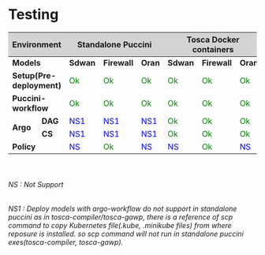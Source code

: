 # Testing

  <table class="table table-bordered">
  <thead>
    <tr style="background-color:lightgray;">
      <th colspan="2">Environment</th>
		  <th colspan="3">Standalone Puccini</th>
		  <th colspan="3">Tosca Docker containers</th>
			<th colspan="3">Honolulu</th>
    </tr>
  </thead>
  <tbody>
    <tr>
		  <td colspan="2" style="font-weight: bold">Models</td>
		  <td style="font-weight: bold">Sdwan</td>
		  <td style="font-weight: bold">Firewall</td>
		  <td style="font-weight: bold">Oran</td>
		  <td style="font-weight: bold">Sdwan</td>
		  <td style="font-weight: bold">Firewall</td>
		  <td style="font-weight: bold">Oran</td>
		  <td style="font-weight: bold">Sdwan</td>
		  <td style="font-weight: bold">Firewall</td>
		  <td style="font-weight: bold">Oran</td>
		</tr>
		<tr>
		  <td colspan="2" style="font-weight: bold">Setup(Pre-deployment)</td>
		  <td style="color:green";>Ok</td>
			<td style="color:green";>Ok</td>
		  <td style="color:green";>Ok</td>
			<td style="color:green";>Ok</td>
		  <td style="color:green";>Ok</td>
			<td style="color:green";>Ok</td>
		  <td style="color:green";>Ok</td>
		  <td style="color:green";>Ok</td>
			<td style="color:green";>Ok</td>
		</tr>
		<tr>
		  <td colspan="2" style="font-weight: bold">Puccini-workflow</td>
			<td style="color:green";>Ok</td>
			<td style="color:green";>Ok</td>
		  <td style="color:green";>Ok</td>
			<td style="color:green";>Ok</td>
		  <td style="color:green";>Ok</td>
			<td style="color:green";>Ok</td>
		  <td style="color:green";>Ok</td>
		  <td style="color:green";>Ok</td>
			<td style="color:green";>Ok</td>
		</tr>
		  <tr>
		  <td rowspan="2" style="font-weight: bold">Argo</td>
			<td style="font-weight: bold">DAG</td>
			<td style="color:blue";>NS1</td>
			<td style="color:blue";>NS1</td>
		  <td style="color:blue";>NS1</td>
			<td style="color:green";>Ok</td>
		  <td style="color:green";>Ok</td>
			<td style="color:green";>Ok</td>
			<td style="color:green";>Ok</td>
			<td style="color:green";>Ok</td>
		  <td style="color:green";>Ok</td>
		</tr>
		  <tr>
			<td style="font-weight: bold">CS</td>
			<td style="color:blue";>NS1</td>
			<td style="color:blue";>NS1</td>
		  <td style="color:blue";>NS1</td>
			<td style="color:green";>Ok</td>
		  <td style="color:green";>Ok</td>
			<td style="color:green";>Ok</td>
			<td style="color:green";>Ok</td>
			<td style="color:green";>Ok</td>
		  <td style="color:green";>Ok</td>
		</tr>
		<tr>
		  <td colspan="2" style="font-weight: bold">Policy</td>
			<td style="color:blue";>NS</td>
			<td style="color:green";>Ok</td>
		  <td style="color:blue";>NS</td>
			<td style="color:blue";>NS</td>
		  <td style="color:green";>Ok</td>
			<td style="color:blue";>NS</td>
			<td style="color:blue";>NS</td>
		  <td style="color:black";>Pending</td>
		  <td style="color:blue";>NS</td>
		</tr>
	</tbody>
	</table>
	<br>
	<h6>NS : Not Support</h6>
	<h6>NS1 : Deploy models with argo-workflow do not support in standalone puccini as in tosca-compiler/tosca-gawp, there is a reference of scp command to copy Kubernetes file(.kube, .minikube files) from where reposure is installed. so scp command will not run in standalone puccini exes(tosca-compiler, tosca-gawp).</h6>
</div>
